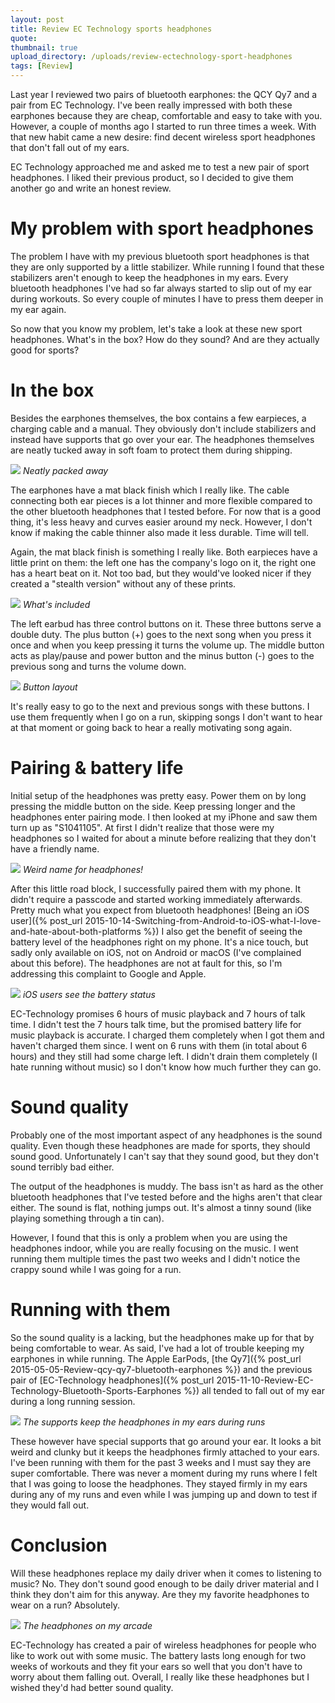```yaml
---
layout: post
title: Review EC Technology sports headphones
quote: 
thumbnail: true
upload_directory: /uploads/review-ectechnology-sport-headphones
tags: [Review]
---
```


Last year I reviewed two pairs of bluetooth earphones: the QCY Qy7 and a pair from EC Technology. I've been really impressed with both these earphones because they are cheap, comfortable and easy to take with you. However, a couple of months ago I started to run three times a week. With that new habit came a new desire: find decent wireless sport headphones that don't fall out of my ears.

<!--more-->

EC Technology approached me and asked me to test a new pair of sport headphones. I liked their previous product, so I decided to give them another go and write an honest review. 

# My problem with sport headphones
The problem I have with my previous bluetooth sport headphones is that they are only supported by a little stabilizer. While running I found that these stabilizers aren't enough to keep the headphones in my ears. Every bluetooth headphones I've had so far always started to slip out of my ear during workouts. So every couple of minutes I have to press them deeper in my ear again.

So now that you know my problem, let's take a look at these new sport headphones. What's in the box? How do they sound? And are they actually good for sports?

# In the box
Besides the earphones themselves, the box contains a few earpieces, a charging cable and a manual. They obviously don't include stabilizers and instead have supports that go over your ear. The headphones themselves are neatly tucked away in soft foam to protect them during shipping.

![](/uploads/review-ectechnology-sport-headphones/in-the-box.jpg)
*Neatly packed away*

The earphones have a mat black finish which I really like. The cable connecting both ear pieces is a lot thinner and more flexible compared to the other bluetooth headphones that I tested before. For now that is a good thing, it's less heavy and curves easier around my neck. However, I don't know if making the cable thinner also made it less durable. Time will tell.

Again, the mat black finish is something I really like. Both earpieces have a little print on them: the left one has the company's logo on it, the right one has a heart beat on it. Not too bad, but they would've looked nicer if they created a "stealth version" without any of these prints.

![](/uploads/review-ectechnology-sport-headphones/included.jpg)
*What's included*

The left earbud has three control buttons on it. These three buttons serve a double duty. The plus button (+) goes to the next song when you press it once and when you keep pressing it turns the volume up. The middle button acts as play/pause and power button and the minus button (-) goes to the previous song and turns the volume down. 

![](/uploads/review-ectechnology-sport-headphones/button-layout.jpg)
*Button layout*

It's really easy to go to the next and previous songs with these buttons. I use them frequently when I go on a run, skipping songs I don't want to hear at that moment or going back to hear a really motivating song again.

# Pairing & battery life
Initial setup of the headphones was pretty easy. Power them on by long pressing the middle button on the side. Keep pressing longer and the headphones enter pairing mode. I then looked at my iPhone and saw them turn up as "S1041105". At first I didn't realize that those were my headphones so I waited for about a minute before realizing that they don't have a friendly name.

![](/uploads/review-ectechnology-sport-headphones/bluetooth-pairing.jpg)
*Weird name for headphones!*

After this little road block, I successfully paired them with my phone. It didn't require a passcode and started working immediately afterwards. Pretty much what you expect from bluetooth headphones! [Being an iOS user]({% post_url 2015-10-14-Switching-from-Android-to-iOS-what-I-love-and-hate-about-both-platforms %}) I also get the benefit of seeing the battery level of the headphones right on my phone. It's a nice touch, but sadly only available on iOS, not on Android or macOS (I've complained about this before). The headphones are not at fault for this, so I'm addressing this complaint to Google and Apple.

![](/uploads/review-ectechnology-sport-headphones/bluetooth-batterylevel.jpg)
*iOS users see the battery status*

EC-Technology promises 6 hours of music playback and 7 hours of talk time. I didn't test the 7 hours talk time, but the promised battery life for music playback is accurate. I charged them completely when I got them and haven't charged them since. I went on 6 runs with them (in total about 6 hours) and they still had some charge left. I didn't drain them completely (I hate running without music) so I don't know how much further they can go.

# Sound quality
Probably one of the most important aspect of any headphones is the sound quality. Even though these headphones are made for sports, they should sound good. Unfortunately I can't say that they sound good, but they don't sound terribly bad either. 

The output of the headphones is muddy. The bass isn't as hard as the other bluetooth headphones that I've tested before and the highs aren't that clear either. The sound is flat, nothing jumps out. It's almost a tinny sound (like playing something through a tin can).

However, I found that this is only a problem when you are using the headphones indoor, while you are really focusing on the music. I went running them multiple times the past two weeks and I didn't notice the crappy sound while I was going for a run.

# Running with them
So the sound quality is a lacking, but the headphones make up for that by being comfortable to wear. As said, I've had a lot of trouble keeping my earphones in while running. The Apple EarPods, [the Qy7]({% post_url 2015-05-05-Review-qcy-qy7-bluetooth-earphones %}) and the previous pair of [EC-Technology headphones]({% post_url 2015-11-10-Review-EC-Technology-Bluetooth-Sports-Earphones %}) all tended to fall out of my ear during a long running session.

![](/uploads/review-ectechnology-sport-headphones/headphones-in-ears.jpg)
*The supports keep the headphones in my ears during runs*

These however have special supports that go around your ear. It looks a bit weird and clunky but it keeps the headphones firmly attached to your ears. I've been running with them for the past 3 weeks and I must say they are super comfortable. There was never a moment during my runs where I felt that I was going to loose the headphones. They stayed firmly in my ears during any of my runs and even while I was jumping up and down to test if they would fall out. 

# Conclusion
Will these headphones replace my daily driver when it comes to listening to music? No. They don't sound good enough to be daily driver material and I think they don't aim for this anyway. Are they my favorite headphones to wear on a run? Absolutely.

![](/uploads/review-ectechnology-sport-headphones/headphones-on-arcade.jpg)
*The headphones on my arcade*

EC-Technology has created a pair of wireless headphones for people who like to work out with some music. The battery lasts long enough for two weeks of workouts and they fit your ears so well that you don't have to worry about them falling out. Overall, I really like these headphones but I wished they'd had better sound quality.
